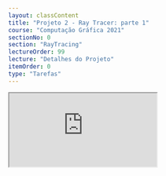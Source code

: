 ```yaml
---
layout: classContent
title: "Projeto 2 - Ray Tracer: parte 1"
course: "Computação Gráfica 2021"
sectionNo: 0
section: "RayTracing"
lectureOrder: 99
lecture: "Detalhes do Projeto"
itemOrder: 0
type: "Tarefas"
---
```


<iframe src="https://docs.google.com/document/d/e/2PACX-1vTvadMLotzxXqle2_ubj4AMN-P8GaTqtdzwHhg3T9OQcN_Sn3CZHvKgtOfIV1a9uQ/pub?embedded=true"></iframe>